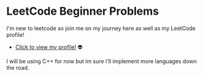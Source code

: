 # LeetCode Beginner Problems

I'm new to leetcode so join me on my journey here as well as my LeetCode profile!
- [Click to view my profile!](https://leetcode.com/u/c0dyCod3z/)
👽

I will be using C++ for now but im sure i'll implement more languages down the road.
